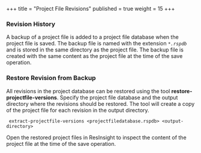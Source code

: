 +++
title = "Project File Revisions"
published = true
weight = 15
+++



### Revision History
A backup of a project file is added to a project file database when the project file is saved. The backup file is named with the extension _`*.rspdb`_ and is stored in the same directory as the project file. The backup file is created with the same content as the project file at the time of the save operation. 

### Restore Revision from Backup
All revisions in the project database can be restored using the tool **restore-projectfile-versions**. Specify the project file database and the output directory where the revisions should be restored. The tool will create a copy of the project file for each revision in the output directory.

     extract-projectfile-versions <projectfiledatabase.rspdb> <output-directory>

Open the restored project files in ResInsight to inspect the content of the project file at the time of the save operation.